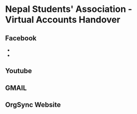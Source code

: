 # Nepal Students' Association - Virtual Accounts Handover

## Facebook 
*
*

## Youtube 

## GMAIL 


## OrgSync Website 
